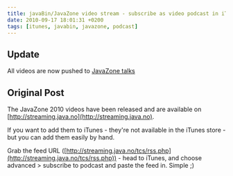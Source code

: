 ```yaml
---
title: javaBin/JavaZone video stream - subscribe as video podcast in iTunes
date: 2010-09-17 18:01:31 +0200
tags: [itunes, javabin, javazone, podcast]
---
```


## Update

All videos are now pushed to [JavaZone talks](http://video.javazone.no/)

## Original Post

The JavaZone 2010 videos have been released and are available on [http://streaming.java.no](http://streaming.java.no).

If you want to add them to iTunes - they're not available in the iTunes store - but you can add them easily by hand.

Grab the feed URL ([http://streaming.java.no/tcs/rss.php](http://streaming.java.no/tcs/rss.php)) - head to iTunes, and choose advanced > subscribe to podcast and paste the feed in. Simple ;)

